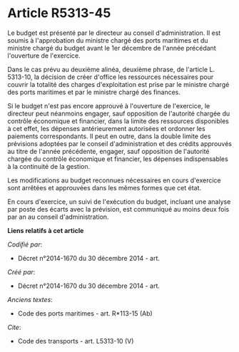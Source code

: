 # Article R5313-45

Le budget est présenté par le directeur au conseil d'administration. Il est soumis à l'approbation du ministre chargé des
ports maritimes et du ministre chargé du budget avant le 1er décembre de l'année précédant l'ouverture de l'exercice. 

Dans le cas prévu au deuxième alinéa, deuxième phrase, de l'article L. 5313-10, la décision de créer d'office les ressources
nécessaires pour couvrir la totalité des charges d'exploitation est prise par le ministre chargé des ports maritimes et par
le ministre chargé des finances. 

Si le budget n'est pas encore approuvé à l'ouverture de l'exercice, le directeur peut néanmoins engager, sauf opposition de
l'autorité chargée du contrôle économique et financier, dans la limite des ressources disponibles à cet effet, les dépenses
antérieurement autorisées et ordonner les paiements correspondants. Il peut en outre, dans la double limite des prévisions
adoptées par le conseil d'administration et des crédits approuvés au titre de l'année précédente, engager, sauf opposition de
l'autorité chargée du contrôle économique et financier, les dépenses indispensables à la continuité de la gestion. 

Les modifications au budget reconnues nécessaires en cours d'exercice sont arrêtées et approuvées dans les mêmes formes que
cet état. 

En cours d'exercice, un suivi de l'exécution du budget, incluant une analyse par poste des écarts avec la prévision, est
communiqué au moins deux fois par an au conseil d'administration.

**Liens relatifs à cet article**

_Codifié par_:

  - Décret n°2014-1670 du 30 décembre 2014 - art.

_Créé par_:

  - Décret n°2014-1670 du 30 décembre 2014 - art.

_Anciens textes_:

  - Code des ports maritimes - art. R*113-15 (Ab)

_Cite_:

  - Code des transports - art. L5313-10 (V)
